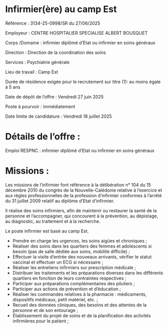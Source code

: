 
# Infirmier(ère) au camp Est

Référence : 3134-25-0998/SR du 27/06/2025

Employeur : CENTRE HOSPITALIER SPECIALISE ALBERT BOUSQUET

Corps /Domaine : infirmier diplômé d’Etat ou infirmier en soins généraux

Direction : Direction de la coordination des soins

Services : Psychiatrie générale

Lieu de travail : Camp Est

Durée de résidence exigée pour le recrutement sur titre (1): au moins égale à 5 ans

Date de dépôt de l’offre : Vendredi 27 juin 2025

Poste à pourvoir : immédiatement

Date limite de candidature : Vendredi 18 juillet 2025



# Détails de l’offre :

Emploi RESPNC : infirmier diplômé d’Etat ou infirmier en soins généraux

# Missions :

Les missions de l’infirmier font référence à la délibération n° 104 du 15 décembre 2010 du congrès de la Nouvelle-Calédonie relative à l’exercice et aux règles professionnelles de la profession d’infirmier conformes à l’arrêté du 31 juillet 2009 relatif au diplôme d’Etat d’infirmier.

Il réalise des soins infirmiers, afin de maintenir ou restaurer la santé de la personne et l’accompagner, qui concourent à la prévention, au dépistage, au diagnostic, au traitement et à la recherche.

Le poste infirmier est basé au camp Est.

- Prendre en charge les urgences, les soins aigües et chroniques ;
- Réaliser des soins dans les quartiers des femmes et adolescents si besoin (pas de salle dédiée aux soins, mobilité difficile) ;
- Effectuer la visite d’entrée des nouveaux arrivants, vérifier le statut vaccinal et effectuer un ECG si nécessaire ;
- Réaliser les entretiens infirmiers sur prescription médicale ;
- Distribuer les traitements et les préparations diverses dans les différents quartiers en fonction de leurs contraintes respectives ;
- Participer aux préparations complémentaires des piluliers ;
- Participer aux actions de prévention et d’éducation ;
- Réaliser les commandes relatives à la pharmacie : médicaments, dispositifs médicaux, petit matériel, etc. ;
- Recueil des données cliniques, des besoins et des attentes de la personne et de son entourage ;
- Établissement du projet de soins et de la planification des activités infirmières pour le patient ;